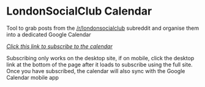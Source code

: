 # LondonSocialClub Calendar

Tool to grab posts from the [/r/londonsocialclub](https://reddit.com/r/londonsocialclub) subreddit and organise them into a dedicated Google Calendar

*[Click this link to subscribe to the calendar](https://calendar.google.com/calendar/u/0?cid=YjN2M2w0M2dkazNmZzRoZGZzcWJhc2hpZWNAZ3JvdXAuY2FsZW5kYXIuZ29vZ2xlLmNvbQ)* 

Subscribing only works on the desktop site, if on mobile, click the desktop link at the bottom of the page after it loads to subscribe using the full site.
Once you have subscribed, the calendar will also sync with the Google Calendar mobile app

